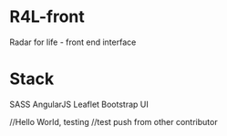 # R4L-front
Radar for life - front end interface 

# Stack
SASS
AngularJS
Leaflet
Bootstrap UI

//Hello World, testing
//test push from other contributor
